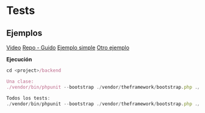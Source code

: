 # Tests

## Ejemplos

[Video](https://www.youtube.com/watch?v=ZDEQQFx6HI4&feature=youtu.be&list=PLHseQfu4Nn9fHNcLfF_ZP6noF24xtMtAf&t=9)
[Repo - Guido](https://github.com/eacevedof/prj_phphexarq)
[Ejemplo simple](https://github.com/eacevedof/prj_phphexarq/blob/master/tests/UserTest.php)
[Otro ejemplo](https://github.com/eacevedof/prj_phphexarq/blob/master/tests/AuthorTest.php)

**Ejecución** 
```js
cd <project>/backend 

Una clase:
./vendor/bin/phpunit --bootstrap ./vendor/theframework/bootstrap.php ./src/tests/<ClassTest>.php --color=auto

Todos los tests:
./vendor/bin/phpunit --bootstrap ./vendor/theframework/bootstrap.php ./src/tests
```


